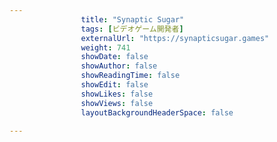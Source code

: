 ```yaml
---
                title: "Synaptic Sugar"
                tags: [ビデオゲーム開発者]
                externalUrl: "https://synapticsugar.games"
                weight: 741
                showDate: false
                showAuthor: false
                showReadingTime: false
                showEdit: false
                showLikes: false
                showViews: false
                layoutBackgroundHeaderSpace: false
                
---
```



